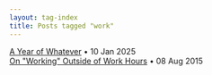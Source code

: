 ```yaml
---
layout: tag-index
title: Posts tagged "work"
---
```

<dl>
  <dt>
    <a href="/2025/01/10/a-year-of-whatever/">A Year of Whatever</a>
    <span class="post-date">&bull; 10 Jan 2025</span>
  </dt>
  <dt>
    <a href="/2015/08/08/on-working-outside-of-work-hours/">On "Working" Outside of Work Hours</a>
    <span class="post-date">&bull; 08 Aug 2015</span>
  </dt>
